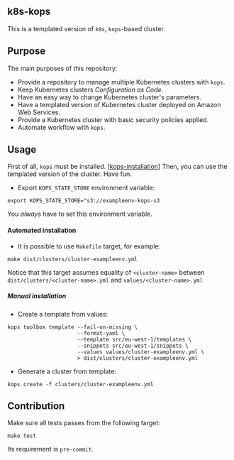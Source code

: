 ## k8s-kops

This is a templated version of `k8s`, `kops`-based cluster.

## Purpose

The main purposes of this repository:
  - Provide a repository to manage multiple Kubernetes clusters with `kops`.
  - Keep Kubernetes clusters _Configuration as Code_.
  - Have an easy way to change Kubernetes cluster's parameters.
  - Have a templated version of Kubernetes cluster deployed on Amazon Web Services.
  - Provide a Kubernetes cluster with basic security policies applied.
  - Automate workflow with `kops`.


## Usage

First of all, `kops` must be installed. [[kops-installation]]
Then, you can use the templated version of the cluster.
Have fun.


* Export `KOPS_STATE_STORE` environment variable:
```
export KOPS_STATE_STORE="s3://exampleenv-kops-s3
```
You *always* have to set this environment variable.


#### Automated installation

  - It is possible to use `Makefile` target, for example:

  ```
  make dist/clusters/cluster-exampleenv.yml
  ```
  Notice that this target assumes equality of `<cluster-name>`
  between `dist/clusters/<cluster-name>.yml` and `values/<cluster-name>.yml`




##### Manual installation

* Create a template from values:
```
kops toolbox template --fail-on-missing \
                      --format-yaml \
                      --template src/eu-west-1/templates \
                      --snippets src/eu-west-1/snippets \
                      --values values/cluster-exampleenv.yml \
                      > dist/clusters/cluster-exampleenv.yml
```

* Generate a cluster from template:
```
kops create -f clusters/cluster-exampleenv.yml
```


## Contribution

Make sure all tests passes from the following target:

```
make test
```

Its requirement is `pre-commit`.




[kops-installation]: https://github.com/kubernetes/kops#installing
